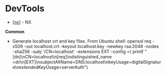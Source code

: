 # DevTools

- [[nx]] - NX

**Common**
- Generate localhost crt and key files.  From Ubuntu shell: 
openssl req -x509 -out localhost.crt -keyout localhost.key  -newkey rsa:2048 -nodes -sha256   -subj '/CN=localhost' -extensions EXT -config <(   printf "[dn]\nCN=localhost\n[req]\ndistinguished_name =dn\n[EXT]\nsubjectAltName=DNS:localhost\nkeyUsage=digitalSignature\nextendedKeyUsage=serverAuth")

[//begin]: # "Autogenerated link references for markdown compatibility"
[nx]: nx/nx "NX"
[//end]: # "Autogenerated link references"